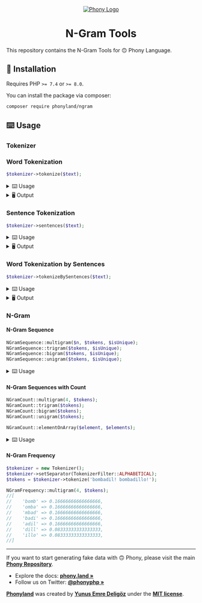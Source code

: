<div align="center">

[![Phony Logo](https://raw.githubusercontent.com/phonyland/artwork/master/logo.png)](https://github.com/phonyland)

</div>

<div align="center">

# N-Gram Tools

</div>

This repository contains the N-Gram Tools for 🙃 Phony Language.

## 🚀 Installation

Requires PHP `>= 7.4` or `>= 8.0`.

You can install the package via composer:

```console
composer require phonyland/ngram
```

## ⌨️ Usage

### Tokenizer

### Word Tokenization
 
```php
$tokenizer->tokenize($text);
```

<details>
  <summary>⌨️ Usage</summary>

```php
use Phonyland\NGram\Tokenizer;
use Phonyland\NGram\TokenizerFilter;

$tokenizer = new Tokenizer();
$tokenizer
  ->addWordSeparatorPattern(';')
  ->addWordSeparatorPattern('\s')
  ->addWordFilterRule(TokenizerFilter::NO_SYMBOLS);

$text = 'sample   text;sample;text';

$tokenizer->tokenize($text);
```

</details>

<details>
    <summary>🖥 Output</summary>

```php
[
    "sample",
    "text",
    "sample",
    "text",
];
```

</details>

### Sentence Tokenization

```php
$tokenizer->sentences($text);
```

<details>
  <summary>⌨️ Usage</summary>

```php
use Phonyland\NGram\Tokenizer;

$tokenizer = new Tokenizer();
$tokenizer
  ->addSentenceSeparatorPattern('.')
  ->addSentenceSeparatorPattern('!')
  ->addSentenceSeparatorPattern('?');

$text = 'Sample Sentence. Sample Sentence! Sample Sentence? Sample Sentence no. 4?! Sample sample sentence... End';

$tokenizer->sentences($text);
```

</details>

<details>
    <summary>🖥 Output</summary>

```php
[
    "Sample Sentence.",
    "Sample Sentence!",
    "Sample Sentence?",
    "Sample Sentence no.",
    "4?!",
    "Sample sample sentence...",
    "End",
];
```

</details>

### Word Tokenization by Sentences

```php
$tokenizer->tokenizeBySentences($text);
```

<details>
  <summary>⌨️ Usage</summary>

```php
use Phonyland\NGram\Tokenizer;
use Phonyland\NGram\TokenizerFilter;

$tokenizer = new Tokenizer();
$tokenizer
  ->addSentenceSeparatorPattern('.')
  ->addSentenceSeparatorPattern('!')
  ->addSentenceSeparatorPattern('?')
  ->addWordFilterRule(TokenizerFilter::NO_SYMBOLS)
  ->addWordSeparatorPattern(TokenizerFilter::WHITESPACE_SEPARATOR);

$text = 'Sample Sentence. Sample Sentence! Sample Sentence? Sample Sentence no. 4?! Sample sample sentence... End';

$tokenizer->tokenizeBySentences($text);
```

</details>

<details>
    <summary>🖥 Output</summary>

```php
[
    ["Sample", "Sentence"],
    ["Sample", "Sentence"],
    ["Sample", "Sentence"],
    ["Sample", "Sentence", "no"],
    ["Sample", "sample", "sentence"],
    ["End"],
];
```

</details>

### N-Gram

#### N-Gram Sequence

```php
NGramSequence::multigram($n, $tokens, $isUnique);
NGramSequence::trigram($tokens, $isUnique);
NGramSequence::bigram($tokens, $isUnique);
NGramSequence::unigram($tokens, $isUnique);
```

<details>
    <summary>⌨️ Usage</summary>

```php
use Phonyland\NGram\Tokenizer;
use Phonyland\NGram\NGramSequence;

$tokenizer = new Tokenizer();
$tokenizer->addWordSeparatorPattern(TokenizerFilter::WHITESPACE_SEPARATOR);
$tokens = $tokenizer->tokenize('sample text');

NGramSequence::multigram(4, $tokens);
// ['samp', 'ampl', 'mple', 'text'];

// Generate Unique N-Grams 
NGramSequence::unigram($tokens, true);
// ['s', 'a', 'm', 'p', 'l', 'e', 't', 'x'];
```

</details>

#### N-Gram Sequences with Count

```php
NGramCount::multigram(4, $tokens);
NGramCount::trigram($tokens);
NGramCount::bigram($tokens);
NGramCount::unigram($tokens);

NGramCount::elementOnArray($element, $elements);
```

<details>
    <summary>⌨️ Usage</summary>

```php
use Phonyland\NGram\Tokenizer;
use Phonyland\NGram\NGramCount;

$tokenizer = new Tokenizer();
$tokenizer->addWordSeparatorPattern(TokenizerFilter::WHITESPACE_SEPARATOR);
$tokens = $tokenizer->tokenize('sample text');

NGramCount::multigram(4, $tokens);
// [
//     'samp' => 1,
//     'ampl' => 1,
//     'mple' => 1,
//     'text' => 1,
// ];
```

</details>

#### N-Gram Frequency

```php
$tokenizer = new Tokenizer();
$tokenizer->setSeparator(TokenizerFilter::ALPHABETICAL);
$tokens = $tokenizer->tokenize('bombadil! bombadillo!');

NGramFrequency::multigram(4, $tokens);
//[
//    'bomb' => 0.16666666666666666,
//    'omba' => 0.16666666666666666,
//    'mbad' => 0.16666666666666666,
//    'badi' => 0.16666666666666666,
//    'adil' => 0.16666666666666666,
//    'dill' => 0.08333333333333333,
//    'illo' => 0.08333333333333333,
//]
```

---

If you want to start generating fake data with 🙃 Phony, please visit the main **[Phony Repository](https://github.com/phonyland/phony)**.

- Explore the docs: **[phony.land »](https://phony.land/)**
- Follow us on Twitter: **[@phonyphp »](https://twitter.com/phonyphp)**

**[Phonyland](https://github.com/phonyland)** was created by **[Yunus Emre Deligöz](https://twitter.com/yedeligoez)** under the **[MIT license](https://opensource.org/licenses/MIT)**.
